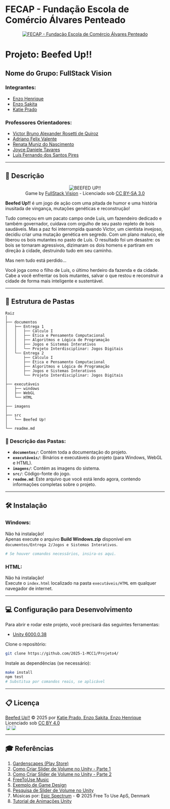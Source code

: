 
# FECAP - Fundação Escola de Comércio Álvares Penteado

<p align="center">
<a href="https://www.fecap.br/"><img src="https://encrypted-tbn0.gstatic.com/images?q=tbn:ANd9GcRhZPrRa89Kma0ZZogxm0pi-tCn_TLKeHGVxywp-LXAFGR3B1DPouAJYHgKZGV0XTEf4AE&usqp=CAU" alt="FECAP - Fundação Escola de Comércio Álvares Penteado" border="0"></a>
</p>

# Projeto: Beefed Up!!

## Nome do Grupo: FullStack Vision

### Integrantes:
- <a href="https://www.linkedin.com/in/enzohenrique777/">Enzo Henrique</a>  
- <a href="https://github.com/Enzooouu12">Enzo Sakita</a>  
- <a href="https://www.linkedin.com/in/katie-prado-388129312/">Katie Prado</a>  

### Professores Orientadores:
- <a href="https://www.linkedin.com/in/victorbarq/">Victor Bruno Alexander Rosetti de Quiroz</a>  
- <a href="https://www.linkedin.com/in/adriano-valente-534576135/">Adriano Felix Valente</a>  
- <a href="https://www.linkedin.com/in/remuniz/">Renata Muniz do Nascimento</a>  
- <a href="https://www.linkedin.com/in/joyce-tavares-18821719a/">Joyce Daniele Tavares</a>  
- <a href="https://www.linkedin.com/in/luisspires/">Luís Fernando dos Santos Pires</a>

---

## 📖 Descrição

<p align="center">
<img src="https://github.com/user-attachments/assets/df1c0547-efa3-4944-ae56-aa6587892ab0" alt="BEEFED UP!!" border="0"><br>
Game by <a href="http://www.nyphotographic.com/">FullStack Vision</a> - Licenciado sob <a rel="license" href="https://creativecommons.org/licenses/by-sa/3.0/">CC BY-SA 3.0</a>
</p>

**Beefed Up!!** é um jogo de ação com uma pitada de humor e uma história inusitada de vingança, mutações genéticas e reconstrução!

Tudo começou em um pacato campo onde Luís, um fazendeiro dedicado e também governador, cuidava com orgulho de seu pasto repleto de bois saudáveis. Mas a paz foi interrompida quando Victor, um cientista invejoso, decidiu criar uma mutação genética em segredo. Com um plano maluco, ele liberou os bois mutantes no pasto de Luís. O resultado foi um desastre: os bois se tornaram agressivos, dizimaram os dois homens e partiram em direção à cidade, destruindo tudo em seu caminho.

Mas nem tudo está perdido...

Você joga como o filho de Luís, o último herdeiro da fazenda e da cidade. Cabe a você enfrentar os bois mutantes, salvar o que restou e reconstruir a cidade de forma mais inteligente e sustentável.

---

## 📁 Estrutura de Pastas

```
Raiz
│
├── documentos
│   ├── Entrega 1
│   │   ├── Cálculo I
│   │   ├── Ética e Pensamento Computacional
│   │   ├── Algoritmos e Lógica de Programação
│   │   ├── Jogos e Sistemas Interativos
│   │   └── Projeto Interdisciplinar: Jogos Digitais
│   └── Entrega 2
│       ├── Cálculo I
│       ├── Ética e Pensamento Computacional
│       ├── Algoritmos e Lógica de Programação
│       ├── Jogos e Sistemas Interativos
│       └── Projeto Interdisciplinar: Jogos Digitais
│
├── executáveis
│   ├── windows
│   ├── WebGL
│   └── HTML
│
├── imagens
│
├── src
│   └── Beefed Up!
│
└── readme.md
```

### 📝 Descrição das Pastas:

- **`documentos/`**: Contém toda a documentação do projeto.
- **`executáveis/`**: Binários e executáveis do projeto (para Windows, WebGL e HTML).
- **`imagens/`**: Contém as imagens do sistema.
- **`src/`**: Código-fonte do jogo.
- **`readme.md`**: Este arquivo que você está lendo agora, contendo informações completas sobre o projeto.

---

## 🛠 Instalação

### Windows:
Não há instalação!  
Apenas execute o arquivo **Build Windows.zip** disponível em `documentos/Entrega 2/Jogos e Sistemas Interativos`.

```sh
# Se houver comandos necessários, insira-os aqui.
```

### HTML:
Não há instalação!  
Execute o `index.html` localizado na pasta `executáveis/HTML` em qualquer navegador de internet.

---

## 💻 Configuração para Desenvolvimento

Para abrir e rodar este projeto, você precisará das seguintes ferramentas:

- <a href="https://unity.com/pt/releases/editor/whats-new/6000.0.38">Unity 6000.0.38</a>

Clone o repositório:

```sh
git clone https://github.com/2025-1-MCC1/Projeto4/
```

Instale as dependências (se necessário):

```sh
make install
npm test
# Substitua por comandos reais, se aplicável
```

---

## 📋 Licença

<a href="https://creativecommons.org">Beefed Up!!</a> © 2025 por <a href="https://creativecommons.org">Katie Prado, Enzo Sakita, Enzo Henrique</a>  
Licenciado sob <a href="https://creativecommons.org/licenses/by/4.0/">CC BY 4.0</a>  
<img src="https://mirrors.creativecommons.org/presskit/icons/cc.svg" style="max-width: 1em; max-height:1em; margin-left: .2em;"><img src="https://mirrors.creativecommons.org/presskit/icons/by.svg" style="max-width: 1em; max-height:1em; margin-left: .2em;">

---

## 🎓 Referências

1. [Gardenscapes (Play Store)](https://play.google.com/store/apps/details?id=com.playrix.gardenscapes&hl=pt_BR&pli=1)  
2. [Como Criar Slider de Volume no Unity - Parte 1](https://www.youtube.com/watch?v=vnSO0zc9jzg)  
3. [Como Criar Slider de Volume no Unity - Parte 2](https://www.youtube.com/watch?v=qW4p2Dez_Hs)  
4. [FreeToUse Music](https://freetouse.com/music)  
5. [Exemplo de Game Design](https://www.youtube.com/watch?v=Mou0lMCK_Rw)  
6. [Pesquisa de Slider de Volume no Unity](https://www.youtube.com/results?search_query=Volume+slider+in+unity)  
7. Músicas por: [Epic Spectrum](https://freetouse.com/music/search/overtaken/) - © 2025 Free To Use ApS, Denmark  
8. [Tutorial de Animações Unity](https://www.youtube.com/watch?v=wbY9L0zsV2w)
